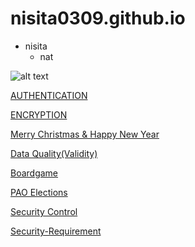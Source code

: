 # nisita0309.github.io

- nisita
  - nat

![alt text](image/IMG_6729.jpeg)

[AUTHENTICATION](authentication)

[ENCRYPTION](encryption)

[Merry Christmas & Happy New Year](e-cardMerryHappy)

[Data Quality(Validity)](validity)

[Boardgame](boardgame)

[PAO Elections](pao-elections)

[Security Control](security-control)

[Security-Requirement](security-requirement)
